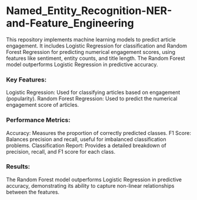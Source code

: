 # Named_Entity_Recognition-NER-and-Feature_Engineering
 This repository implements machine learning models to predict article engagement. It includes Logistic Regression for classification and Random Forest Regression for predicting numerical engagement scores, using features like sentiment, entity counts, and title length. The Random Forest model outperforms Logistic Regression in predictive accuracy.
### Key Features:
Logistic Regression: Used for classifying articles based on engagement (popularity).
Random Forest Regression: Used to predict the numerical engagement score of articles.

### Performance Metrics:
Accuracy: Measures the proportion of correctly predicted classes.
F1 Score: Balances precision and recall, useful for imbalanced classification problems.
Classification Report: Provides a detailed breakdown of precision, recall, and F1 score for each class.

### Results:
The Random Forest model outperforms Logistic Regression in predictive accuracy, demonstrating its ability to capture non-linear relationships between the features.
